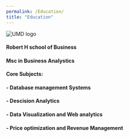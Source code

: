 ```yaml
---
permalink: /Education/
title: "Education"
---
```


![UMD logo](Athulram27.github.io/assets/images/UMD.png)
#### Robert H school of Business
#### Msc in Business Analystics
#### **Core Subjects:** 
#### - Database management Systems
#### - Descision Analytics
#### - Data Visualization and Web analytics
#### - Price optimization and Revenue Management
